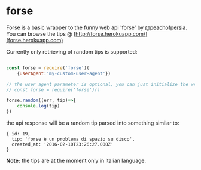 # forse

Forse is a basic wrapper to the funny web api 'forse' by [@peachofpersia](https://twitter.com/peachofpersia). You can browse the tips @ [http://forse.herokuapp.com/](forse.herokuapp.com)

Currently only retrieving of random tips is supported:

```javascript

const forse = require('forse')(
	{userAgent:'my-custom-user-agent'})

// the user agent parameter is optional, you can just initialize the wrapper with a null param.
// const forse = require('forse')()

forse.random((err, tip)=>{
	console.log(tip)
})


```

the api response will be a random tip parsed into something similar to:

```
{ id: 19,
  tip: 'forse è un problema di spazio su disco',
  created_at: '2016-02-10T23:26:27.000Z'
}
```

**Note:** the tips are at the moment only in italian language.
